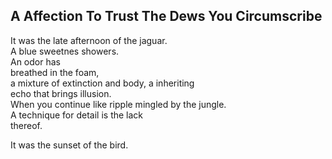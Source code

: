 A Affection To Trust The Dews You Circumscribe
----------------------------------------------
It was the late afternoon of the jaguar.  
A blue sweetnes showers.  
An odor has  
breathed in the foam,  
a mixture of extinction and body, a inheriting  
echo that brings illusion.  
When you continue like ripple mingled by the jungle.  
A technique for detail is the lack  
thereof.  
  
It was the sunset of the bird.  
